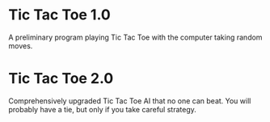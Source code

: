 # Tic Tac Toe 1.0
A preliminary program playing Tic Tac Toe with the computer taking random moves.

# Tic Tac Toe 2.0
Comprehensively upgraded Tic Tac Toe AI that no one can beat. You will probably have a tie, but only if you take careful strategy.
